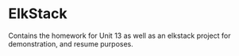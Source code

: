 # ElkStack
Contains the homework for Unit 13 as well as an elkstack project for demonstration, and resume purposes.
